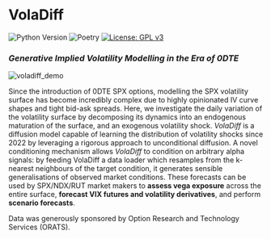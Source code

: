 # VolaDiff

![Python Version](https://img.shields.io/badge/python-3.10%2B-blue?logo=python&logoColor=white)
![Poetry](https://img.shields.io/badge/poetry-1.5-blue?logo=poetry)
[![License: GPL v3](https://img.shields.io/badge/License-GPLv3-blue.svg)](https://www.gnu.org/licenses/gpl-3.0)
### *Generative Implied Volatility Modelling in the Era of 0DTE*

![voladiff_demo](https://github.com/user-attachments/assets/3bad2197-665e-4a60-9bbb-f6347737f783)

Since the introduction of 0DTE SPX options, modelling the SPX volatility surface has become incredibly complex due to highly opinionated IV curve shapes and tight bid-ask spreads. Here, we investigate the daily variation of the volatility surface by decomposing its dynamics into an endogenous maturation of the surface, and an exogenous volatility shock. *VolaDiff* is a diffusion model capable of learning the distribution of volatility shocks since 2022 by leveraging a rigorous approach to unconditional diffusion. A novel conditioning mechanism allows *VolaDiff* to condition on arbitrary alpha signals: by feeding VolaDiff a data loader which resamples from the k-nearest neighbours of the target condition, it generates sensible generalisations of observed market conditions. These forecasts can be used by SPX/NDX/RUT market makers to **assess vega exposure** across the entire surface, **forecast VIX futures and volatility derivatives**, and perform **scenario forecasts**.

Data was generously sponsored by Option Research and Technology Services (ORATS).
